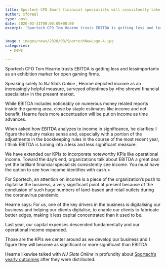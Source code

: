 ```yaml
---
title: Sportech CFO Smart financial specialists will consistently take a gander at money flow
author: xforeal 
type: post
date: 2020-03-31T00:00:00+00:00
excerpt: 'Sportech CFO Tom Hearne trusts EBITDA is getting less and lessimportant" as an exhibition marker for open gaming firms '


image : images/news/2020/03/SportechNewLogo-4.jpg
categories:
  - news

---
```

Sportech CFO Tom Hearne trusts EBITDA is getting less and lessimportant&#187; as an exhibition marker for open gaming firms. 

Speaking solely to _NJ Slots Online_ , Hearne depicted income as an increasingly helpful measure, surveyed oftentimes by &#171;the shrewd financial specialists&#187; in the present market. 

While EBITDA includes noticeably on numerous money related reports inside the gaming area, close by staple estimates like income and net benefit, Hearne feels more accentuation will be put on income as time advances. 

When asked how EBITDA analyzes to income in significance, he clarifies: I figure the inquiry makes sense and, especially with a portion of the adjustments in the bookkeeping rules in the course of the most recent year, I think EBITDA is turning into a less and less significant measure. 

We have extended our KPIs to incorporate noteworthy KPIs like operational income. Toward the day&#8217;s end, organizations talk about EBITDA a great deal yet the brilliant financial specialists consistently see income. You must have the option to see how income identifies with cash.&#187; 

For Sportech, an attention on income is a piece of the organization&#8217;s push to digitalise the business, a very significant point at present because of the conclusion of such huge numbers of land-based and retail outlets during the coronavirus pandemic. 

Hearne says: For us, one of the key drivers in the business is digitalising our business and helping our clients digitalise, to enable our clients to fabricate better edges, making it less capital concentrated than it used to be. 

Last year, our capital expenses descended fundamentally and our operational income expanded. 

Those are the KPIs we center around as we develop our business and I figure they will become as significant or more significant than EBITDA. 

Hearne likewise talked with _NJ Slots Online_ in profundity about [Sportech&#8217;s yearly outcomes][1] after they were distributed.

 [1]: #
